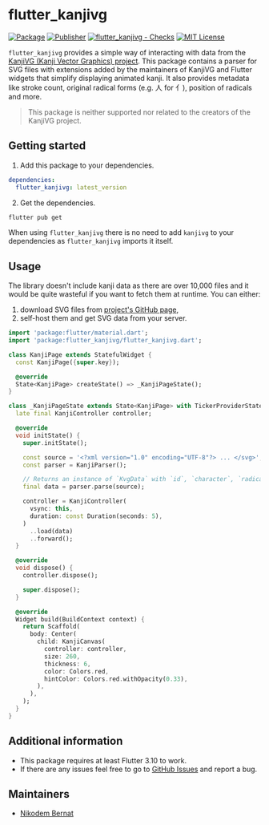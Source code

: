 <!--
This README describes the package. If you publish this package to pub.dev,
this README's contents appear on the landing page for your package.

For information about how to write a good package README, see the guide for
[writing package pages](https://dart.dev/guides/libraries/writing-package-pages).

For general information about developing packages, see the Dart guide for
[creating packages](https://dart.dev/guides/libraries/create-library-packages)
and the Flutter guide for
[developing packages and plugins](https://flutter.dev/developing-packages).
-->

# flutter_kanjivg

[![Package](https://img.shields.io/pub/v/flutter_kanjivg.svg)](https://pub.dev/packages/flutter_kanjivg) [![Publisher](https://img.shields.io/pub/publisher/flutter_kanjivg.svg)](https://pub.dev/packages/flutter_kanjivg/publisher) [![flutter_kanjivg - Checks](https://github.com/n-bernat/kanjivg/actions/workflows/flutter_checks.yaml/badge.svg)](https://github.com/n-bernat/kanjivg/actions/workflows/flutter_checks.yaml) [![MIT License](https://img.shields.io/badge/license-MIT-purple.svg)](https://opensource.org/licenses/MIT)

`flutter_kanjivg` provides a simple way of interacting with data from the [KanjiVG (Kanji Vector Graphics) project](https://kanjivg.tagaini.net). This package contains a parser for SVG files with extensions added by the maintainers of KanjiVG and Flutter widgets that simplify displaying animated kanji. It also provides metadata like stroke count, original radical forms (e.g. 人 for 亻), position of radicals and more.

> This package is neither supported nor related to the creators of the KanjiVG project.

## Getting started

1. Add this package to your dependencies.

```yaml
dependencies:
  flutter_kanjivg: latest_version
```

2. Get the dependencies.

```sh
flutter pub get
```

When using `flutter_kanjivg` there is no need to add `kanjivg` to your dependencies as `flutter_kanjivg` imports it itself.

## Usage

The library doesn't include kanji data as there are over 10,000 files and it would be quite wasteful if you want to fetch them at runtime.
You can either:

1. download SVG files from [project's GitHub page](https://github.com/KanjiVG/kanjivg/releases),
2. self-host them and get SVG data from your server.

```dart
import 'package:flutter/material.dart';
import 'package:flutter_kanjivg/flutter_kanjivg.dart';

class KanjiPage extends StatefulWidget {
  const KanjiPage({super.key});

  @override
  State<KanjiPage> createState() => _KanjiPageState();
}

class _KanjiPageState extends State<KanjiPage> with TickerProviderStateMixin {
  late final KanjiController controller;

  @override
  void initState() {
    super.initState();

    const source = '<?xml version="1.0" encoding="UTF-8"?> ... </svg>';
    const parser = KanjiParser();

    // Returns an instance of `KvgData` with `id`, `character`, `radicals` and `strokes`.
    final data = parser.parse(source);

    controller = KanjiController(
      vsync: this,
      duration: const Duration(seconds: 5),
    )
      ..load(data)
      ..forward();
  }

  @override
  void dispose() {
    controller.dispose();

    super.dispose();
  }

  @override
  Widget build(BuildContext context) {
    return Scaffold(
      body: Center(
        child: KanjiCanvas(
          controller: controller,
          size: 260,
          thickness: 6,
          color: Colors.red,
          hintColor: Colors.red.withOpacity(0.33),
        ),
      ),
    );
  }
}
```

## Additional information

- This package requires at least Flutter 3.10 to work.
- If there are any issues feel free to go to [GitHub Issues](https://github.com/n-bernat/kanjivg/issues) and report a bug.

## Maintainers

- [Nikodem Bernat](https://nikodembernat.com)
